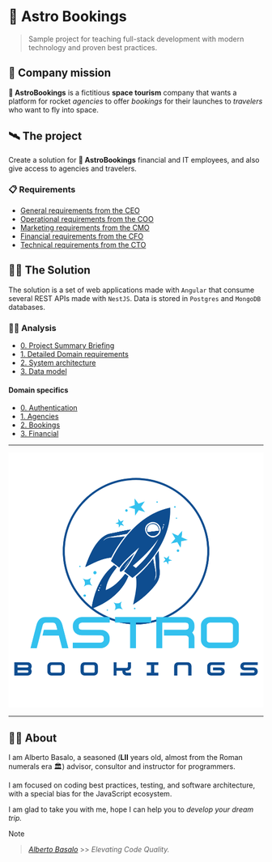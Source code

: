 # 🚀 Astro Bookings

> Sample project for teaching full-stack development with modern technology and proven best practices.

## 📡 Company mission

**🚀 AstroBookings** is a fictitious **space tourism** company that wants a platform for rocket _agencies_ to offer _bookings_ for their launches to _travelers_ who want to fly into space.

## 🛰️ The project

Create a solution for **🚀 AstroBookings** financial and IT employees, and also give access to agencies and travelers.

### 📋 Requirements

- [General requirements from the CEO](./0-requirements/1-AstroBookings-General_requirements-CEO-letter.md)
- [Operational requirements from the COO](./0-requirements/2-AstroBookings-Operational_requirements-COO-letter.md)
- [Marketing requirements from the CMO](./0-requirements/3-AstroBookings-Marqueting_requirements-CMO-letter.md)
- [Financial requirements from the CFO](./0-requirements/4-AstroBookings-Financial_requirements-CFO-letter.md)
- [Technical requirements from the CTO](./0-requirements/5-AstroBookings-Technical_requirements-CTO-letter.md)

## 🧑‍💻 The Solution

The solution is a set of web applications made with `Angular` that consume several REST APIs made with `NestJS`. Data is stored in `Postgres` and `MongoDB` databases.

### 🧑‍🔬 Analysis

- [0. Project Summary Briefing](./1-analysis/0-astrobookings-project-briefing.md)
- [1. Detailed Domain requirements](./1-analysis/1-astrobookings-domain-requirements.md)
- [2. System architecture](./1-analysis/2-astrobookings-system-architecture.md)
- [3. Data model](./1-analysis/3-astrobookings-erd.md)

#### Domain specifics

- [0. Authentication](./1-analysis/5_0-astrobookings-authentication-domain.md)
- [1. Agencies](./1-analysis/5_1-astrobookings-agency-management-domain.md)
- [2. Bookings](./1-analysis/5_2-astrobookings-booking-management-domain.md)
- [3. Financial](./1-analysis/5_3-astrobookings-financial-operations-domain.md)

---

![Astro Bookings Logo](../AstroBookings.png)

<!-- ## [📚 Project wiki](https://github.com/AstroBookings/.github/wiki)

Documentation relative to the project (requirements, design, coding guides, user manual...) -->

---

## 👨‍🚀 About

I am Alberto Basalo, a seasoned (**LII** years old, almost from the Roman numerals era 🏛️) advisor, consultor and instructor for programmers.

I am focused on coding best practices, testing, and software architecture, with a special bias for the JavaScript ecosystem.

I am glad to take you with me, hope I can help you to _develop your dream trip._

> [!NOTE]
>
> > _[Alberto Basalo](https://github.com/albertobasalo)_ >> _Elevating Code Quality._
